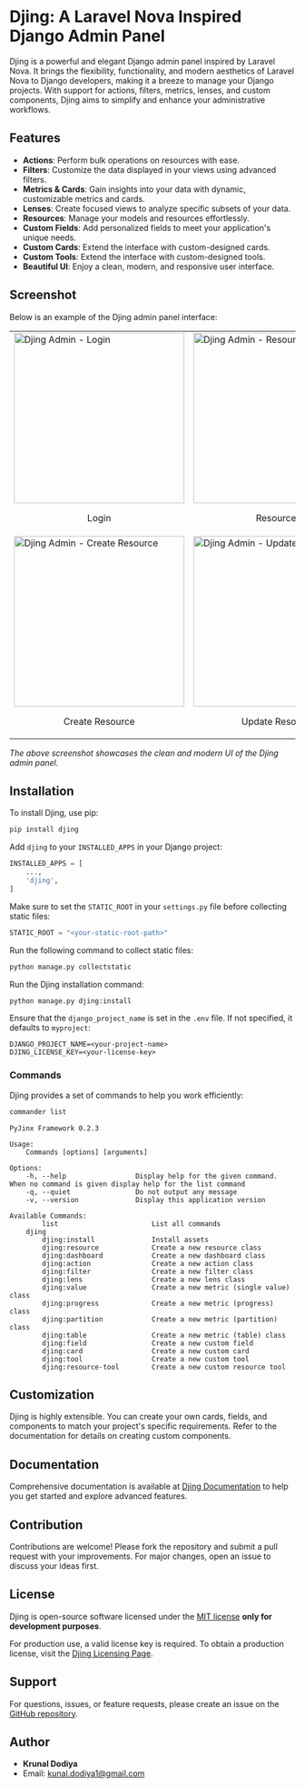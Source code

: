 # Djing: A Laravel Nova Inspired Django Admin Panel

Djing is a powerful and elegant Django admin panel inspired by Laravel Nova. It brings the flexibility, functionality, and modern aesthetics of Laravel Nova to Django developers, making it a breeze to manage your Django projects. With support for actions, filters, metrics, lenses, and custom components, Djing aims to simplify and enhance your administrative workflows.

## Features

- **Actions**: Perform bulk operations on resources with ease.
- **Filters**: Customize the data displayed in your views using advanced filters.
- **Metrics & Cards**: Gain insights into your data with dynamic, customizable metrics and cards.
- **Lenses**: Create focused views to analyze specific subsets of your data.
- **Resources**: Manage your models and resources effortlessly.
- **Custom Fields**: Add personalized fields to meet your application's unique needs.
- **Custom Cards**: Extend the interface with custom-designed cards.
- **Custom Tools**: Extend the interface with custom-designed tools.
- **Beautiful UI**: Enjoy a clean, modern, and responsive user interface.

## Screenshot

Below is an example of the Djing admin panel interface:

<table>
  <tr>
    <td>
      <img src="screenshots/login.png" alt="Djing Admin - Login" width="300"/>
      <p align="center">Login</p>
    </td>
    <td>
      <img src="screenshots/resources.png" alt="Djing Admin - Resources" width="300"/>
      <p align="center">Resources</p>
    </td>
    <td>
      <img src="screenshots/resource-detail.png" alt="Djing Admin - Resource Detail" width="300"/>
      <p align="center">Resource Detail</p>
    </td>
  </tr>
  <tr>
    <td>
      <img src="screenshots/create-resource.png" alt="Djing Admin - Create Resource" width="300"/>
      <p align="center">Create Resource</p>
    </td>
    <td>
      <img src="screenshots/update-resource.png" alt="Djing Admin - Update Resource" width="300"/>
      <p align="center">Update Resource</p>
    </td>
    <td></td>
  </tr>
</table>

_The above screenshot showcases the clean and modern UI of the Djing admin panel._

## Installation

To install Djing, use pip:

```bash
pip install djing
```

Add `djing` to your `INSTALLED_APPS` in your Django project:

```python
INSTALLED_APPS = [
    ...,
    'djing',
]
```

Make sure to set the `STATIC_ROOT` in your `settings.py` file before collecting static files:

```python
STATIC_ROOT = "<your-static-root-path>"
```

Run the following command to collect static files:

```bash
python manage.py collectstatic
```

Run the Djing installation command:

```bash
python manage.py djing:install
```

Ensure that the `django_project_name` is set in the `.env` file. If not specified, it defaults to `myproject`:

```env
DJANGO_PROJECT_NAME=<your-project-name>
DJING_LICENSE_KEY=<your-license-key>
```

### Commands

Djing provides a set of commands to help you work efficiently:

```bash
commander list
```

```plaintext
PyJinx Framework 0.2.3

Usage:
    Commands [options] [arguments]

Options:
    -h, --help                 Display help for the given command. When no command is given display help for the list command
    -q, --quiet                Do not output any message
    -v, --version              Display this application version

Available Commands:
        list                       List all commands
    djing
        djing:install              Install assets
        djing:resource             Create a new resource class
        djing:dashboard            Create a new dashboard class
        djing:action               Create a new action class
        djing:filter               Create a new filter class
        djing:lens                 Create a new lens class
        djing:value                Create a new metric (single value) class
        djing:progress             Create a new metric (progress) class
        djing:partition            Create a new metric (partition) class
        djing:table                Create a new metric (table) class
        djing:field                Create a new custom field
        djing:card                 Create a new custom card
        djing:tool                 Create a new custom tool
        djing:resource-tool        Create a new custom resource tool
```

## Customization

Djing is highly extensible. You can create your own cards, fields, and components to match your project's specific requirements. Refer to the documentation for details on creating custom components.

## Documentation

Comprehensive documentation is available at [Djing Documentation](https://djing.vercel.app/docs) to help you get started and explore advanced features.

## Contribution

Contributions are welcome! Please fork the repository and submit a pull request with your improvements. For major changes, open an issue to discuss your ideas first.

## License

Djing is open-source software licensed under the [MIT license](LICENSE) **only for development purposes**.

For production use, a valid license key is required. To obtain a production license, visit the [Djing Licensing Page](https://djing.vercel.app/licenses).

## Support

For questions, issues, or feature requests, please create an issue on the [GitHub repository](https://github.com/djing-admin/djing).

## Author

- **Krunal Dodiya**
- Email: [kunal.dodiya1@gmail.com](mailto:kunal.dodiya1@gmail.com)
